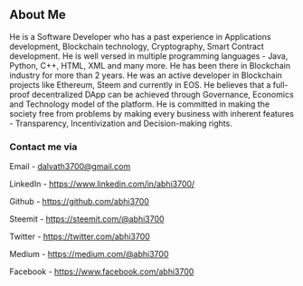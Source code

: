 ## About Me
He is a Software Developer who has a past experience in Applications development, Blockchain technology, Cryptography, Smart Contract development. He is well versed in multiple programming languages - Java, Python, C++, HTML, XML and many more. He has been there in Blockchain industry for more than 2 years. He was an active developer in Blockchain projects like Ethereum, Steem and currently in EOS. He believes that a full-proof decentralized DApp can be achieved through Governance, Economics and Technology model of the platform. He is committed in making the society free from problems by making every business with inherent features - Transparency, Incentivization and Decision-making rights.



### Contact me via
Email - dalvath3700@gmail.com

LinkedIn - https://www.linkedin.com/in/abhi3700/

Github - https://github.com/abhi3700

Steemit - https://steemit.com/@abhi3700

Twitter - https://twitter.com/abhi3700

Medium - https://medium.com/@abhi3700

Facebook - https://www.facebook.com/abhi3700



